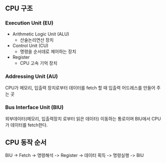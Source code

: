 ## CPU 구조  


### Execution Unit (EU)
- Arithmetic Logic Unit (ALU)
  + 산술논리연산 장치
- Control Unit (CU)
  + 명령을 순서데로 제어하는 장치
- Register
  + CPU 고속 기억 장치

### Addressing Unit (AU)
CPU가 메모리, 입출력 장치로부터 데이터를 fetch 할 때 입출력 어드레스를 만들어 주는 곳

### Bus Interface Unit (BIU)
외부데이터(메모리, 입출력장치 로부터 읽은 데이터) 이동하는 통로이며 BIU에서 CPU가 데이터를 fetch한다.



## CPU 동작 순서
BIU -> Fetch -> 명령해석 -> Register -> 데이터 획득 -> 명령실행 -> BIU
